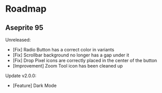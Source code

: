 # Roadmap

## Aseprite 95

Unreleased:

- [Fix] Radio Button has a correct color in variants
- [Fix] Scrollbar background no longer has a gap under it
- [Fix] Drop Pixel icons are correctly placed in the center of the button
- [Improvement] Zoom Tool icon has been cleaned up

Update v2.0.0:

- [Feature] Dark Mode